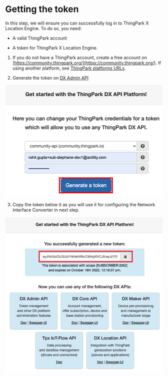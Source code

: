 # Getting the token
In this step, we will ensure you can successfully log in to ThingPark X Location Engine.
To do so, you need:
* A valid ThingPark account<br/>

* A token for ThingPark X Location Engine.

1. If you do not have a ThingPark account, create a free account on [https://community.thingpark.org/](https://community.thingpark.org/). If using another platform, see [ThingPark platforms URLs](../../../../troubleshooting-support/thingpark-location-urls.md).<br/>

2. Generate the token on [DX Admin API](https://dx-api.thingpark.io/getstarted/readme.md#/) 

![img](./images/Step2GetTheTokenNew.png)

3. Copy the token below it as you will use it for configuring the Network Interface Converter in next step.

![img](images/Step2CopyToken.png)

